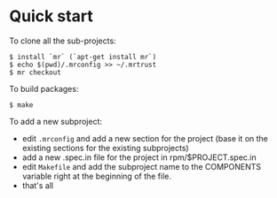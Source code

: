# Quick start

To clone all the sub-projects:

```
$ install `mr` (`apt-get install mr`)
$ echo $(pwd)/.mrconfig >> ~/.mrtrust
$ mr checkout
```

To build packages:

```
$ make
```

To add a new subproject:

- edit `.mrconfig` and add a new section for the project (base it on the
  existing sections for the existing subprojects)
- add a new .spec.in file for the project in rpm/$PROJECT.spec.in
- edit `Makefile` and add the subproject name to the COMPONENTS variable right
  at the beginning of the file.
- that's all
